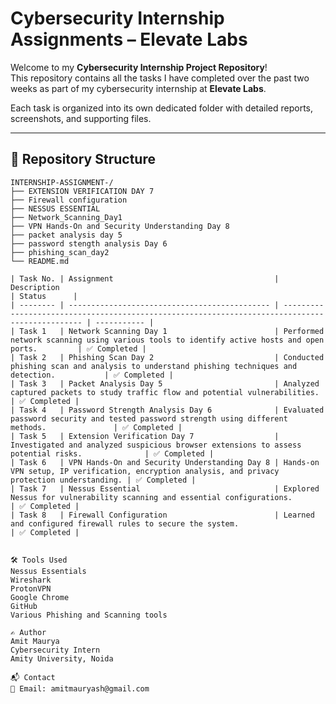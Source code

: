 #  Cybersecurity Internship Assignments – Elevate Labs

Welcome to my **Cybersecurity Internship Project Repository**!  
This repository contains all the tasks I have completed over the past two weeks as part of my cybersecurity internship at **Elevate Labs**.

Each task is organized into its own dedicated folder with detailed reports, screenshots, and supporting files.

---

## 📂 Repository Structure
```plaintext
INTERNSHIP-ASSIGNMENT-/
├── EXTENSION VERIFICATION DAY 7
├── Firewall configuration
├── NESSUS ESSENTIAL
├── Network_Scanning_Day1
├── VPN Hands-On and Security Understanding Day 8
├── packet analysis day 5
├── password stength analysis Day 6
├── phishing_scan_day2
└── README.md

| Task No. | Assignment                                    | Description                                                                                     | Status      |
| -------- | --------------------------------------------- | ----------------------------------------------------------------------------------------------- | ----------- |
| Task 1   | Network Scanning Day 1                        | Performed network scanning using various tools to identify active hosts and open ports.         | ✅ Completed |
| Task 2   | Phishing Scan Day 2                           | Conducted phishing scan and analysis to understand phishing techniques and detection.           | ✅ Completed |
| Task 3   | Packet Analysis Day 5                         | Analyzed captured packets to study traffic flow and potential vulnerabilities.                  | ✅ Completed |
| Task 4   | Password Strength Analysis Day 6              | Evaluated password security and tested password strength using different methods.               | ✅ Completed |
| Task 5   | Extension Verification Day 7                  | Investigated and analyzed suspicious browser extensions to assess potential risks.              | ✅ Completed |
| Task 6   | VPN Hands-On and Security Understanding Day 8 | Hands-on VPN setup, IP verification, encryption analysis, and privacy protection understanding. | ✅ Completed |
| Task 7   | Nessus Essential                              | Explored Nessus for vulnerability scanning and essential configurations.                        | ✅ Completed |
| Task 8   | Firewall Configuration                        | Learned and configured firewall rules to secure the system.                                     | ✅ Completed |


🛠️ Tools Used
Nessus Essentials
Wireshark
ProtonVPN
Google Chrome
GitHub
Various Phishing and Scanning tools

✍️ Author
Amit Maurya
Cybersecurity Intern
Amity University, Noida

📬 Contact
📧 Email: amitmauryash@gmail.com



